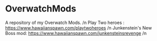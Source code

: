 # OverwatchMods
 A repository of my Overwatch Mods. /n
Play Two heroes : https://www.hawaiianspawn.com/playtwoheroes /n
Junkenstein's New Boss mod: https://www.hawaiianspawn.com/junkensteinsrevenge /n
